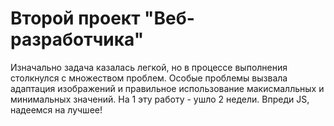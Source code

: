 # Второй проект "Веб-разработчика"
Изначально задача казалась легкой, но в процессе выполнения столкнулся с множеством проблем. Особые проблемы вызвала адаптация изображений и правильное использование макисмалльных и минимальных значений.
На 1 эту работу - ушло 2 недели. 
Впреди JS, надеемся на лучшее!
